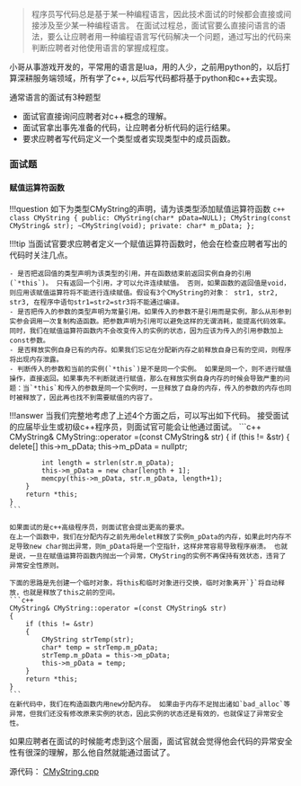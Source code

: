 

>程序员写代码总是基于某一种编程语言，因此技术面试的时候都会直接或间接涉及至少某一种编程语言。
>在面试过程总，面试官要么直接问语言的语法，要么让应聘者用一种编程语言写代码解决一个问题，通过写出的代码来判断应聘者对他使用语言的掌握成程度。

小哥从事游戏开发的，平常用的语言是lua，用的人少，之前用python的，以后打算深耕服务端领域，所有学了c++, 以后写代码都将基于python和c++去实现。

通常语言的面试有3种题型

- 面试官直接询问应聘者对c++概念的理解。
- 面试官拿出事先准备的代码，让应聘者分析代码的运行结果。
- 要求应聘者写代码定义一个类型或者实现类型中的成员函数。

### 面试题

#### 赋值运算符函数

!!!question
	如下为类型CMyString的声明，请为该类型添加赋值运算符函数
	```c++
	class CMyString
	{
		public:
			CMyString(char* pData=NULL);
			CMyString(const CMyString& str);
			~CMyString(void);
		private:
			char* m_pData;
	};
	```

!!!tip
	当面试官要求应聘者定义一个赋值运算符函数时，他会在检查应聘者写出的代码时关注几点。

	- 是否把返回值的类型声明为该类型的引用，并在函数结束前返回实例自身的引用(`*this`)。 只有返回一个引用，才可以允许连续赋值。 否则，如果函数的返回值是void，则应用该赋值运算符将不能进行连续赋值。假设有3个CMyString的对象： str1, str2, str3, 在程序中语句str1=str2=str3将不能通过编译。
	- 是否把传入的参数的类型声明为常量引用。如果传入的参数不是引用而是实例，那么从形参到实参会调用一次复制构造函数。把参数声明为引用可以避免这样的无谓消耗，能提高代码效率。同时，我们在赋值运算符函数内不会改变传入的实例的状态，因为应该为传入的引用参数加上const参数。
	- 是否释放实例自身已有的内存。如果我们忘记在分配新内存之前释放自身已有的空间，则程序将出现内存泄露。
	- 判断传入的参数和当前的实例(`*this`)是不是同一个实例。 如果是同一个，则不进行赋值操作，直接返回。如果事先不判断就进行赋值，那么在释放实例自身内存的时候会导致严重的问题：当`*this`和传入的参数是同一个实例时，一旦释放了自身的内存，传入的参数的内存也同时被释放了，因此再也找不到需要赋值的内容了。

!!!answer
	当我们完整地考虑了上述4个方面之后，可以写出如下代码。 接受面试的应届毕业生或初级c++程序员，则面试官可能会让他通过面试。
	```c++
	CMyString& CMyString::operator =(const CMyString& str)
	{
		if (this != &str)
		{
			delete[] this->m_pData;
			this->m_pData = nullptr;

			int length = strlen(str.m_pData);
			this->m_pData = new char[length + 1];
			memcpy(this->m_pData, str.m_pData, length+1);
		}
		return *this;
	}
	```

	如果面试的是c++高级程序员，则面试官会提出更高的要求。
	在上一个函数中，我们在分配内存之前先用delet释放了实例m_pData的内存，如果此时内存不足导致new char抛出异常，则m_pData将是一个空指针，这样非常容易导致程序崩溃。 也就是说，一旦在赋值运算符函数内抛出一个异常，CMyString的实例不再保持有效状态，违背了异常安全性原则。

	下面的思路是先创建一个临时对象，将this和临时对象进行交换，临时对象离开`}`将自动释放，也就是释放了this之前的空间。
	```c++
	CMyString& CMyString::operator =(const CMyString& str)
	{
		if (this != &str)
		{
			CMyString strTemp(str);
			char* temp = strTemp.m_pData;
			strTemp.m_pData = this->m_pData;
			this->m_pData = temp;
		}
		return *this;
	}
	```
	在新代码中，我们在构造函数内用new分配内存。 如果由于内存不足抛出诸如`bad_alloc`等异常，但我们还没有修改原来实例的状态，因此实例的状态还是有效的，也就保证了异常安全性。

如果应聘者在面试的时候能考虑到这个层面，面试官就会觉得他会代码的异常安全性有很深的理解，那么他自然就能通过面试了。

源代码： <a href="https://github.com/yiouejv/blog/tree/master/docs/%E5%89%91%E6%8C%87offer/codes/CMyString.cpp">CMyString.cpp</a>

